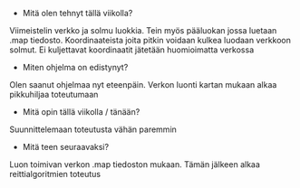 - Mitä olen tehnyt tällä viikolla?

Viimeistelin verkko ja solmu luokkia. Tein myös pääluokan jossa luetaan .map tiedosto. Koordinaateista joita pitkin voidaan kulkea luodaan verkkoon solmut. Ei kuljettavat koordinaatit jätetään huomioimatta verkossa

- Miten ohjelma on edistynyt?

Olen saanut ohjelmaa nyt eteenpäin. Verkon luonti kartan mukaan alkaa pikkuhiljaa toteutumaan

- Mitä opin tällä viikolla / tänään?

Suunnittelemaan toteutusta vähän paremmin

- Mitä teen seuraavaksi?

Luon toimivan verkon .map tiedoston mukaan. Tämän jälkeen alkaa reittialgoritmien toteutus
